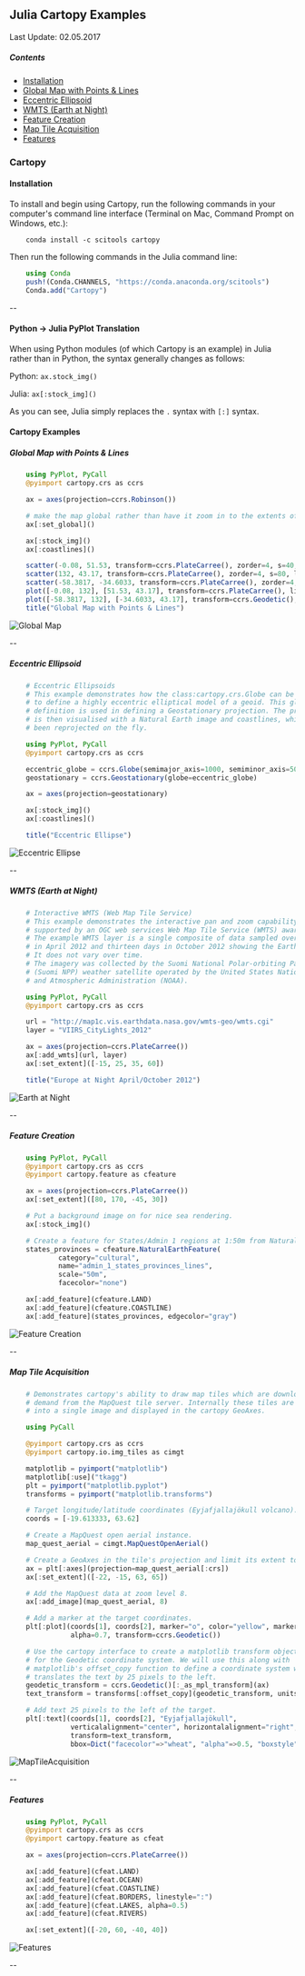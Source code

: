 ## Julia Cartopy Examples
Last Update: 02.05.2017<br>

##### Contents

<ul>
<li><a href="#installation">Installation</a></li>
<li><a href="#globalMap">Global Map with Points & Lines</a></li>
<li><a href="#eccentricEllipse">Eccentric Ellipsoid</a></li>
<li><a href="#wmtsEarthAtNight">WMTS (Earth at Night)</a></li>
<li><a href="#featureCreation">Feature Creation</a></li>
<li><a href="#mapTileAcquisition">Map Tile Acquisition</a></li>
<li><a href="#features">Features</a></li>
</ul>

### Cartopy
#### Installation<a name="installation"></a>

To install and begin using Cartopy, run the following commands in your computer's command line interface (Terminal on Mac, Command Prompt on Windows, etc.):
```
	conda install -c scitools cartopy
```
Then run the following commands in the Julia command line:

```julia
	using Conda
	push!(Conda.CHANNELS, "https://conda.anaconda.org/scitools")
	Conda.add("Cartopy")
```
 
--

#### Python → Julia PyPlot Translation<a name="translation"></a>

When using Python modules (of which Cartopy is an example) in Julia rather than in Python, the syntax generally changes as follows:

Python: `ax.stock_img()`

Julia: `ax[:stock_img]()`

As you can see, Julia simply replaces the `.` syntax with `[:]` syntax. 


#### Cartopy Examples

##### Global Map with Points & Lines<a name="globalMap"></a>

```julia
	using PyPlot, PyCall
	@pyimport cartopy.crs as ccrs

	ax = axes(projection=ccrs.Robinson())

	# make the map global rather than have it zoom in to the extents of any plotted data
	ax[:set_global]()

	ax[:stock_img]()
	ax[:coastlines]()

	scatter(-0.08, 51.53, transform=ccrs.PlateCarree(), zorder=4, s=40, linewidth=1.5, edgecolor="k", color="yellow")
	scatter(132, 43.17, transform=ccrs.PlateCarree(), zorder=4, s=80, linewidth=2, edgecolor="b", color="c")
	scatter(-58.3817, -34.6033, transform=ccrs.PlateCarree(), zorder=4, s=60, linewidth=2, edgecolor="g", color="orange")
	plot([-0.08, 132], [51.53, 43.17], transform=ccrs.PlateCarree(), linewidth=3, "r")
	plot([-58.3817, 132], [-34.6033, 43.17], transform=ccrs.Geodetic(), linewidth=3, "m")
	title("Global Map with Points & Lines")
```

![Global Map](https://github.com/jpwspicer/Gists/raw/master/cartopy/01globalMap.png "Global Map")

--

##### Eccentric Ellipsoid<a name="eccentricEllipse"></a>

```julia
	# Eccentric Ellipsoids
	# This example demonstrates how the class:cartopy.crs.Globe can be used
	# to define a highly eccentric elliptical model of a geoid. This globe
	# definition is used in defining a Geostationary projection. The projection
	# is then visualised with a Natural Earth image and coastlines, which have both
	# been reprojected on the fly.

	using PyPlot, PyCall
	@pyimport cartopy.crs as ccrs

	eccentric_globe = ccrs.Globe(semimajor_axis=1000, semiminor_axis=500, ellipse=nothing)
	geostationary = ccrs.Geostationary(globe=eccentric_globe)

	ax = axes(projection=geostationary)

	ax[:stock_img]()
	ax[:coastlines]()

	title("Eccentric Ellipse")
```

![Eccentric Ellipse](https://raw.githubusercontent.com/jpwspicer/Julia/master/cartopy/02eccentricEllipseExample.png "Eccentric Ellipse")

--

##### WMTS (Earth at Night)<a name="wmtsEarthAtNight"></a>

```julia
	# Interactive WMTS (Web Map Tile Service)
	# This example demonstrates the interactive pan and zoom capability
	# supported by an OGC web services Web Map Tile Service (WMTS) aware axes.
	# The example WMTS layer is a single composite of data sampled over nine days
	# in April 2012 and thirteen days in October 2012 showing the Earth at night.
	# It does not vary over time.
	# The imagery was collected by the Suomi National Polar-orbiting Partnership
	# (Suomi NPP) weather satellite operated by the United States National Oceanic
	# and Atmospheric Administration (NOAA).

	using PyPlot, PyCall
	@pyimport cartopy.crs as ccrs

	url = "http://map1c.vis.earthdata.nasa.gov/wmts-geo/wmts.cgi"
	layer = "VIIRS_CityLights_2012"

	ax = axes(projection=ccrs.PlateCarree())
	ax[:add_wmts](url, layer)
	ax[:set_extent]([-15, 25, 35, 60])

	title("Europe at Night April/October 2012")
```

![Earth at Night](https://raw.githubusercontent.com/jpwspicer/Julia/master/cartopy/03wmtsEarthAtNight.png "Earth at Night")

--

##### Feature Creation<a name="featureCreation"></a>

```julia
	using PyPlot, PyCall
	@pyimport cartopy.crs as ccrs
	@pyimport cartopy.feature as cfeature

	ax = axes(projection=ccrs.PlateCarree())
	ax[:set_extent]([80, 170, -45, 30])

	# Put a background image on for nice sea rendering.
	ax[:stock_img]()

	# Create a feature for States/Admin 1 regions at 1:50m from Natural Earth
	states_provinces = cfeature.NaturalEarthFeature(
	        category="cultural",
	        name="admin_1_states_provinces_lines",
	        scale="50m",
	        facecolor="none")

	ax[:add_feature](cfeature.LAND)
	ax[:add_feature](cfeature.COASTLINE)
	ax[:add_feature](states_provinces, edgecolor="gray")
```

![Feature Creation](https://raw.githubusercontent.com/jpwspicer/Julia/master/cartopy/04featureCreationExample.png "Feature Creation")

--

##### Map Tile Acquisition<a name="mapTileAcquisition"></a>

```julia
	# Demonstrates cartopy's ability to draw map tiles which are downloaded on
	# demand from the MapQuest tile server. Internally these tiles are then combined
	# into a single image and displayed in the cartopy GeoAxes.

	using PyCall

	@pyimport cartopy.crs as ccrs
	@pyimport cartopy.io.img_tiles as cimgt

	matplotlib = pyimport("matplotlib")
	matplotlib[:use]("tkagg")
	plt = pyimport("matplotlib.pyplot")
	transforms = pyimport("matplotlib.transforms")

	# Target longitude/latitude coordinates (Eyjafjallajökull volcano).
	coords = [-19.613333, 63.62]

	# Create a MapQuest open aerial instance.
	map_quest_aerial = cimgt.MapQuestOpenAerial()

	# Create a GeoAxes in the tile's projection and limit its extent to a small lat/lon range.
	ax = plt[:axes](projection=map_quest_aerial[:crs])
	ax[:set_extent]([-22, -15, 63, 65])

	# Add the MapQuest data at zoom level 8.
	ax[:add_image](map_quest_aerial, 8)

	# Add a marker at the target coordinates.
	plt[:plot](coords[1], coords[2], marker="o", color="yellow", markersize=12, 
	           alpha=0.7, transform=ccrs.Geodetic())

	# Use the cartopy interface to create a matplotlib transform object
	# for the Geodetic coordinate system. We will use this along with
	# matplotlib's offset_copy function to define a coordinate system which
	# translates the text by 25 pixels to the left.
	geodetic_transform = ccrs.Geodetic()[:_as_mpl_transform](ax)
	text_transform = transforms[:offset_copy](geodetic_transform, units="dots", x=-25)

	# Add text 25 pixels to the left of the target.
	plt[:text](coords[1], coords[2], "Eyjafjallajökull",
	           verticalalignment="center", horizontalalignment="right",
	           transform=text_transform,
	           bbox=Dict("facecolor"=>"wheat", "alpha"=>0.5, "boxstyle"=>"round"))
```

![MapTileAcquisition](https://raw.githubusercontent.com/jpwspicer/Julia/master/cartopy/05mapTileAcquisitionExample.png "MapTileAcquisition")

--

##### Features<a name="features"></a>

```julia
	using PyPlot, PyCall
	@pyimport cartopy.crs as ccrs
	@pyimport cartopy.feature as cfeat

	ax = axes(projection=ccrs.PlateCarree())

	ax[:add_feature](cfeat.LAND)
	ax[:add_feature](cfeat.OCEAN)
	ax[:add_feature](cfeat.COASTLINE)
	ax[:add_feature](cfeat.BORDERS, linestyle=":")
	ax[:add_feature](cfeat.LAKES, alpha=0.5)
	ax[:add_feature](cfeat.RIVERS)

	ax[:set_extent]([-20, 60, -40, 40])
```

![Features](https://raw.githubusercontent.com/jpwspicer/Julia/master/cartopy/06featuresExample.png "Features")

--